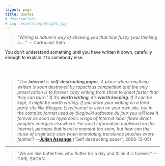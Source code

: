 ```yaml
---
layout: page
title: Quotes
# description: 
# img: assets/img/blight.jpg
---
```


> *"Writing is nature's way of showing you that how fuzzy your thinking is...."* -- Cartoonist Seth

You don't understand something until you have written it down, carefully enough to explain it to somebody else.

<br>
<br>

> *"The **Internet** is **self-destructing paper**. A place where anything written is soon destroyed by rapacious competition and the only preservation is to forever copy writing from sheet to sheet faster than they can burn."*
> *If it’s **worth writing**, it’s **worth keeping**. If it can be kept, it might be worth writing.*
> *If you store your writing on a third party site like Blogger, LiveJournal or even on your own site, but in the complex format used by blog/wiki software du jour you will lose it forever as soon as hypersonic wings of Internet labor flows direct people’s energies elsewhere.*
> *For most information published on the Internet, perhaps that is not a moment too soon, but how can the muse of originality soar when immolating transience brushes every feather?*
>--[**Julian Assange**](https://en.wikipedia.org/wiki/Julian_Assange) (“Self destructing paper”, 2006-12-05)

---

> "We are like butterflies who flutter for a day and think it is forever." 
> --CARL SAGAN. 